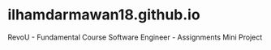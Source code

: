 # ilhamdarmawan18.github.io
RevoU - Fundamental Course Software Engineer - Assignments Mini Project
